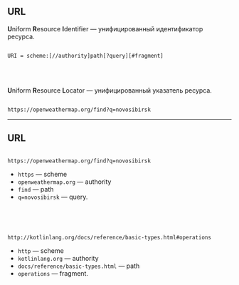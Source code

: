 ## URL

**U**niform **R**esource **I**dentifier — унифицированный идентификатор ресурса.


<pre><code class = "large" data-trim data-noescape>
URI = scheme:[//authority]path[?query][#fragment]
</code></pre>

<!-- .element: class="fragment" data-fragment-index="1" -->


<br>
<br>


**U**niform **R**esource **L**ocator — унифицированный указатель ресурса.


<pre><code class = "large" data-trim data-noescape>
https://openweathermap.org/find?q=novosibirsk
</code></pre>
<!-- .element: class="fragment" data-fragment-index="2" -->


------

## URL

<pre><code class = "large" data-trim data-noescape>
https://openweathermap.org/find?q=novosibirsk
</code></pre>


* `https` — scheme
* `openweathermap.org` — authority
* `find` — path
* `q=novosibirsk` — query.



<br>
<br>

<pre><code class = "large" data-trim data-noescape>
http://kotlinlang.org/docs/reference/basic-types.html#operations
</code></pre>



* `http` — scheme
* `kotlinlang.org` — authority
* `docs/reference/basic-types.html` — path
* `operations` — fragment.
